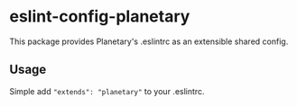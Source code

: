 # eslint-config-planetary

This package provides Planetary's .eslintrc as an extensible shared config.

## Usage

Simple add `"extends": "planetary"` to your .eslintrc.
